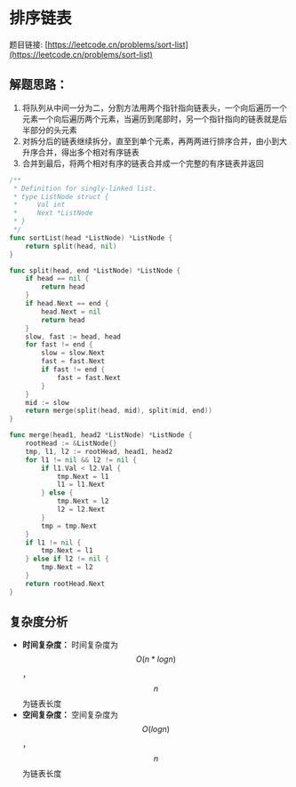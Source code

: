 # 排序链表

题目链接: [https://leetcode.cn/problems/sort-list](https://leetcode.cn/problems/sort-list)

## 解题思路：

1. 将队列从中间一分为二，分割方法用两个指针指向链表头，一个向后遍历一个元素一个向后遍历两个元素，当遍历到尾部时，另一个指针指向的链表就是后半部分的头元素
2. 对拆分后的链表继续拆分，直至到单个元素，再两两进行排序合并，由小到大升序合并，得出多个相对有序链表
3. 合并到最后，将两个相对有序的链表合并成一个完整的有序链表并返回

```go
/**
 * Definition for singly-linked list.
 * type ListNode struct {
 *     Val int
 *     Next *ListNode
 * }
 */
func sortList(head *ListNode) *ListNode {
	return split(head, nil)
}

func split(head, end *ListNode) *ListNode {
	if head == nil {
		return head
	}
	if head.Next == end {
		head.Next = nil
		return head
	}
	slow, fast := head, head
	for fast != end {
		slow = slow.Next
		fast = fast.Next
		if fast != end {
			fast = fast.Next
		}
	}
	mid := slow
	return merge(split(head, mid), split(mid, end))
}

func merge(head1, head2 *ListNode) *ListNode {
	rootHead := &ListNode{}
	tmp, l1, l2 := rootHead, head1, head2
	for l1 != nil && l2 != nil {
		if l1.Val < l2.Val {
			tmp.Next = l1
			l1 = l1.Next
		} else {
			tmp.Next = l2
			l2 = l2.Next
		}
		tmp = tmp.Next
	}
	if l1 != nil {
		tmp.Next = l1
	} else if l2 != nil {
		tmp.Next = l2
	}
	return rootHead.Next
}
```

## 复杂度分析

- **时间复杂度：** 时间复杂度为$$O(n*log n)$$，$$n$$为链表长度
- **空间复杂度：** 空间复杂度为$$O(log n)$$，$$n$$为链表长度
